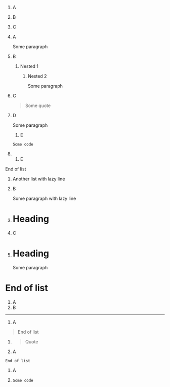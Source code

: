 1. A
2. B
3. C


1. A

   Some paragraph

2. B
   1. Nested 1
      1. Nested 2
      
         Some paragraph

3. C

   > Some quote

4. D

   Some paragraph
   1. E
     ```
     Some code
     ```

5. 1. E

End of list

1. Another list
with lazy line

2. B

   Some paragraph
   with lazy line

3. # Heading
4. C
5. # Heading
   Some paragraph
# End of list

1. A
2. B
---
1. A
> End of list
1. > Quote
2. A
```
End of list
```
1. A
2. ```
   Some code
   ```